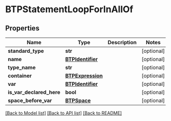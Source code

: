 # BTPStatementLoopForInAllOf

## Properties
Name | Type | Description | Notes
------------ | ------------- | ------------- | -------------
**standard_type** | **str** |  | [optional] 
**name** | [**BTPIdentifier**](BTPIdentifier.md) |  | [optional] 
**type_name** | **str** |  | [optional] 
**container** | [**BTPExpression**](BTPExpression.md) |  | [optional] 
**var** | [**BTPIdentifier**](BTPIdentifier.md) |  | [optional] 
**is_var_declared_here** | **bool** |  | [optional] 
**space_before_var** | [**BTPSpace**](BTPSpace.md) |  | [optional] 

[[Back to Model list]](../README.md#documentation-for-models) [[Back to API list]](../README.md#documentation-for-api-endpoints) [[Back to README]](../README.md)


